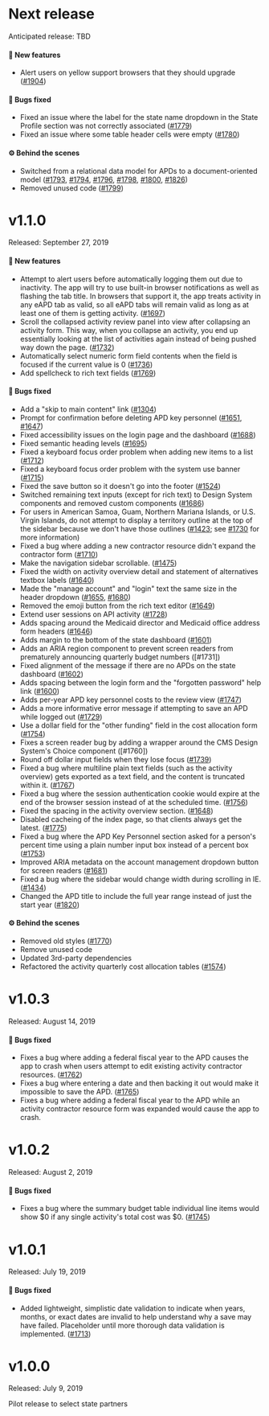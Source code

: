 # Next release

Anticipated release: TBD

#### 🚀 New features

- Alert users on yellow support browsers that they should upgrade ([#1904])

#### 🐛 Bugs fixed

- Fixed an issue where the label for the state name dropdown in the State Profile section was not correctly associated ([#1779])
- Fixed an issue where some table header cells were empty ([#1780])

#### ⚙️ Behind the scenes

- Switched from a relational data model for APDs to a document-oriented model ([#1793], [#1794], [#1796], [#1798], [#1800], [#1826])
- Removed unused code ([#1799])

# v1.1.0

Released: September 27, 2019

#### 🚀 New features

- Attempt to alert users before automatically logging them out due to inactivity. The app will try to use built-in browser notifications as well as flashing the tab title. In browsers that support it, the app treats activity in any eAPD tab as valid, so all eAPD tabs will remain valid as long as at least one of them is getting activity. ([#1697])
- Scroll the collapsed activity review panel into view after collapsing an activity form. This way, when you collapse an activity, you end up essentially looking at the list of activities again instead of being pushed way down the page. ([#1732])
- Automatically select numeric form field contents when the field is focused if the current value is 0 ([#1736])
- Add spellcheck to rich text fields ([#1769])

#### 🐛 Bugs fixed

- Add a "skip to main content" link ([#1304])
- Prompt for confirmation before deleting APD key personnel ([#1651], [#1647])
- Fixed accessibility issues on the login page and the dashboard ([#1688])
- Fixed semantic heading levels ([#1695])
- Fixed a keyboard focus order problem when adding new items to a list ([#1712])
- Fixed a keyboard focus order problem with the system use banner ([#1715])
- Fixed the save button so it doesn't go into the footer ([#1524])
- Switched remaining text inputs (except for rich text) to Design System components and removed custom components ([#1686])
- For users in American Samoa, Guam, Northern Mariana Islands, or U.S. Virgin Islands, do not attempt to display a territory outline at the top of the sidebar because we don't have those outlines ([#1423]; see [#1730] for more information)
- Fixed a bug where adding a new contractor resource didn't expand the contractor form ([#1710])
- Make the navigation sidebar scrollable. ([#1475])
- Fixed the width on activity overview detail and statement of alternatives textbox labels ([#1640])
- Made the "manage account" and "login" text the same size in the header dropdown ([#1655], [#1680])
- Removed the emoji button from the rich text editor ([#1649])
- Extend user sessions on API activity ([#1728])
- Adds spacing around the Medicaid director and Medicaid office address form headers ([#1646])
- Adds margin to the bottom of the state dashboard ([#1601])
- Adds an ARIA region component to prevent screen readers from prematurely announcing quarterly budget numbers ([#1731])
- Fixed alignment of the message if there are no APDs on the state dashboard ([#1602])
- Adds spacing between the login form and the "forgotten password" help link ([#1600])
- Adds per-year APD key personnel costs to the review view ([#1747])
- Adds a more informative error message if attempting to save an APD while logged out ([#1729])
- Use a dollar field for the "other funding" field in the cost allocation form ([#1754])
- Fixes a screen reader bug by adding a wrapper around the CMS Design System's Choice component ([#1760])
- Round off dollar input fields when they lose focus ([#1739])
- Fixed a bug where multiline plain text fields (such as the activity overview) gets exported as a text field, and the content is truncated within it. ([#1767])
- Fixed a bug where the session authentication cookie would expire at the end of the browser session instead of at the scheduled time. ([#1756])
- Fixed the spacing in the activity overview section. ([#1648])
- Disabled cacheing of the index page, so that clients always get the latest. ([#1775])
- Fixed a bug where the APD Key Personnel section asked for a person's percent time using a plain number input box instead of a percent box ([#1753])
- Improved ARIA metadata on the account management dropdown button for screen readers ([#1681])
- Fixed a bug where the sidebar would change width during scrolling in IE. ([#1434])
- Changed the APD title to include the full year range instead of just the start year ([#1820])

#### ⚙️ Behind the scenes

- Removed old styles ([#1770])
- Remove unused code
- Updated 3rd-party dependencies
- Refactored the activity quarterly cost allocation tables ([#1574])

# v1.0.3

Released: August 14, 2019

#### 🐛 Bugs fixed

- Fixes a bug where adding a federal fiscal year to the APD causes the app to crash when users attempt to edit existing activity contractor resources. ([#1762])
- Fixes a bug where entering a date and then backing it out would make it impossible to save the APD. ([#1765])
- Fixes a bug where adding a federal fiscal year to the APD while an activity contractor resource form was expanded would cause the app to crash.

# v1.0.2

Released: August 2, 2019

#### 🐛 Bugs fixed

- Fixes a bug where the summary budget table individual line items would show $0 if any single activity's total cost was $0. ([#1745])

# v1.0.1

Released: July 19, 2019

#### 🐛 Bugs fixed

- Added lightweight, simplistic date validation to indicate when years, months, or exact dates are invalid to help understand why a save may have failed. Placeholder until more thorough data validation is implemented. ([#1713])

# v1.0.0

Released: July 9, 2019

Pilot release to select state partners

[#1304]: https://github.com/18F/cms-hitech-apd/issues/1304
[#1423]: https://github.com/18F/cms-hitech-apd/issues/1423
[#1434]: https://github.com/18F/cms-hitech-apd/issues/1434
[#1475]: https://github.com/18F/cms-hitech-apd/issues/1475
[#1524]: https://github.com/18F/cms-hitech-apd/issues/1524
[#1574]: https://github.com/18F/cms-hitech-apd/issues/1574
[#1600]: https://github.com/18F/cms-hitech-apd/issues/1600
[#1601]: https://github.com/18F/cms-hitech-apd/pull/1601
[#1602]: https://github.com/18F/cms-hitech-apd/pull/1602
[#1640]: https://github.com/18F/cms-hitech-apd/issues/1640
[#1646]: https://github.com/18F/cms-hitech-apd/pull/1646
[#1647]: https://github.com/18F/cms-hitech-apd/pull/1647
[#1648]: https://github.com/18F/cms-hitech-apd/issues/1648
[#1649]: https://github.com/18F/cms-hitech-apd/issues/1649
[#1651]: https://github.com/18F/cms-hitech-apd/pull/1651
[#1655]: https://github.com/18F/cms-hitech-apd/issues/1655
[#1680]: https://github.com/18F/cms-hitech-apd/issues/1680
[#1681]: https://github.com/18F/cms-hitech-apd/issues/1681
[#1686]: https://github.com/18F/cms-hitech-apd/issues/1686
[#1688]: https://github.com/18F/cms-hitech-apd/pull/1688
[#1695]: https://github.com/18F/cms-hitech-apd/pull/1695
[#1697]: https://github.com/18F/cms-hitech-apd/pull/1697
[#1710]: https://github.com/18F/cms-hitech-apd/pull/1710
[#1712]: https://github.com/18F/cms-hitech-apd/pull/1712
[#1713]: https://github.com/18F/cms-hitech-apd/pull/1713
[#1715]: https://github.com/18F/cms-hitech-apd/pull/1715
[#1728]: https://github.com/18F/cms-hitech-apd/issues/1728
[#1730]: https://github.com/18F/cms-hitech-apd/pull/1730
[#1729]: https://github.com/18F/cms-hitech-apd/issues/1729
[#1732]: https://github.com/18F/cms-hitech-apd/issues/1732
[#1736]: https://github.com/18F/cms-hitech-apd/issues/1736
[#1739]: https://github.com/18F/cms-hitech-apd/issues/1739
[#1745]: https://github.com/18F/cms-hitech-apd/pull/1745
[#1747]: https://github.com/18F/cms-hitech-apd/issues/1747
[#1753]: https://github.com/18F/cms-hitech-apd/issues/1753
[#1754]: https://github.com/18F/cms-hitech-apd/issues/1754
[#1756]: https://github.com/18F/cms-hitech-apd/issues/1756
[#1762]: https://github.com/18F/cms-hitech-apd/issues/1762
[#1765]: https://github.com/18F/cms-hitech-apd/issues/1765
[#1767]: https://github.com/18F/cms-hitech-apd/issues/1767
[#1769]: https://github.com/18F/cms-hitech-apd/issues/1769
[#1770]: https://github.com/18F/cms-hitech-apd/pull/1770
[#1775]: https://github.com/18F/cms-hitech-apd/issues/1775
[#1779]: https://github.com/18F/cms-hitech-apd/issues/1779
[#1780]: https://github.com/18F/cms-hitech-apd/issues/1780
[#1793]: https://github.com/18F/cms-hitech-apd/issues/1793
[#1794]: https://github.com/18F/cms-hitech-apd/issues/1794
[#1796]: https://github.com/18F/cms-hitech-apd/issues/1796
[#1798]: https://github.com/18F/cms-hitech-apd/issues/1798
[#1799]: https://github.com/18F/cms-hitech-apd/issues/1799
[#1800]: https://github.com/18F/cms-hitech-apd/issues/1800
[#1820]: https://github.com/18F/cms-hitech-apd/issues/1820
[#1826]: https://github.com/18F/cms-hitech-apd/issues/1826
[#1904]: https://github.com/18F/cms-hitech-apd/pull/1904
